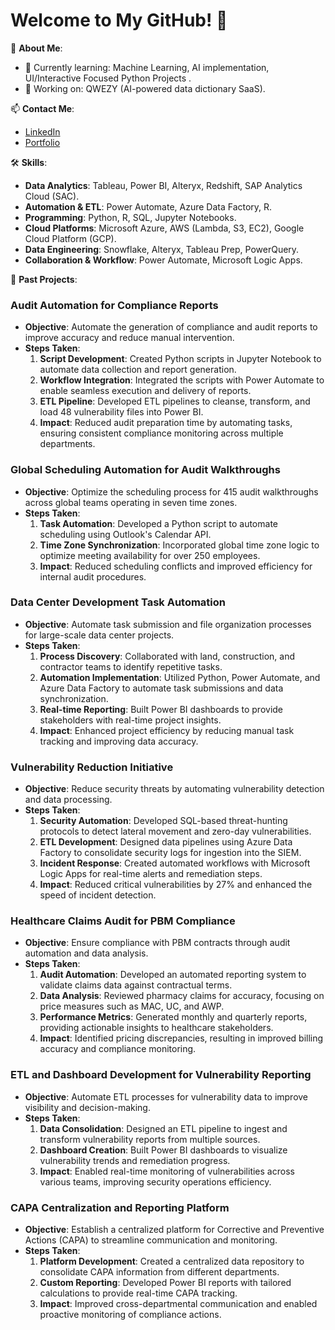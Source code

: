 # Welcome to My GitHub! 👋

🌟 **About Me**:
- 🌱 Currently learning:  Machine Learning, AI implementation, UI/Interactive Focused Python Projects .
- 🔭 Working on: QWEZY (AI-powered data dictionary SaaS).

📫 **Contact Me**:
- [LinkedIn]()
- [Portfolio](https://rasuldataviz.wixsite.com/rasuldataviz)

🛠️ **Skills**:
- **Data Analytics**: Tableau, Power BI, Alteryx, Redshift, SAP Analytics Cloud (SAC).
- **Automation & ETL**: Power Automate, Azure Data Factory, R.
- **Programming**: Python, R, SQL, Jupyter Notebooks.
- **Cloud Platforms**: Microsoft Azure, AWS (Lambda, S3, EC2), Google Cloud Platform (GCP).
- **Data Engineering**: Snowflake, Alteryx, Tableau Prep, PowerQuery.
- **Collaboration & Workflow**: Power Automate, Microsoft Logic Apps.

  
🚀 **Past Projects**:

### **Audit Automation for Compliance Reports**
- **Objective**: Automate the generation of compliance and audit reports to improve accuracy and reduce manual intervention.
- **Steps Taken**:
  1. **Script Development**: Created Python scripts in Jupyter Notebook to automate data collection and report generation.
  2. **Workflow Integration**: Integrated the scripts with Power Automate to enable seamless execution and delivery of reports.
  3. **ETL Pipeline**: Developed ETL pipelines to cleanse, transform, and load 48 vulnerability files into Power BI.
  4. **Impact**: Reduced audit preparation time by automating tasks, ensuring consistent compliance monitoring across multiple departments.

### **Global Scheduling Automation for Audit Walkthroughs**
- **Objective**: Optimize the scheduling process for 415 audit walkthroughs across global teams operating in seven time zones.
- **Steps Taken**:
  1. **Task Automation**: Developed a Python script to automate scheduling using Outlook's Calendar API.
  2. **Time Zone Synchronization**: Incorporated global time zone logic to optimize meeting availability for over 250 employees.
  3. **Impact**: Reduced scheduling conflicts and improved efficiency for internal audit procedures.

### **Data Center Development Task Automation**
- **Objective**: Automate task submission and file organization processes for large-scale data center projects.
- **Steps Taken**:
  1. **Process Discovery**: Collaborated with land, construction, and contractor teams to identify repetitive tasks.
  2. **Automation Implementation**: Utilized Python, Power Automate, and Azure Data Factory to automate task submissions and data synchronization.
  3. **Real-time Reporting**: Built Power BI dashboards to provide stakeholders with real-time project insights.
  4. **Impact**: Enhanced project efficiency by reducing manual task tracking and improving data accuracy.

### **Vulnerability Reduction Initiative**
- **Objective**: Reduce security threats by automating vulnerability detection and data processing.
- **Steps Taken**:
  1. **Security Automation**: Developed SQL-based threat-hunting protocols to detect lateral movement and zero-day vulnerabilities.
  2. **ETL Development**: Designed data pipelines using Azure Data Factory to consolidate security logs for ingestion into the SIEM.
  3. **Incident Response**: Created automated workflows with Microsoft Logic Apps for real-time alerts and remediation steps.
  4. **Impact**: Reduced critical vulnerabilities by 27% and enhanced the speed of incident detection.

### **Healthcare Claims Audit for PBM Compliance**
- **Objective**: Ensure compliance with PBM contracts through audit automation and data analysis.
- **Steps Taken**:
  1. **Audit Automation**: Developed an automated reporting system to validate claims data against contractual terms.
  2. **Data Analysis**: Reviewed pharmacy claims for accuracy, focusing on price measures such as MAC, UC, and AWP.
  3. **Performance Metrics**: Generated monthly and quarterly reports, providing actionable insights to healthcare stakeholders.
  4. **Impact**: Identified pricing discrepancies, resulting in improved billing accuracy and compliance monitoring.

### **ETL and Dashboard Development for Vulnerability Reporting**
- **Objective**: Automate ETL processes for vulnerability data to improve visibility and decision-making.
- **Steps Taken**:
  1. **Data Consolidation**: Designed an ETL pipeline to ingest and transform vulnerability reports from multiple sources.
  2. **Dashboard Creation**: Built Power BI dashboards to visualize vulnerability trends and remediation progress.
  3. **Impact**: Enabled real-time monitoring of vulnerabilities across various teams, improving security operations efficiency.
  
### **CAPA Centralization and Reporting Platform**
- **Objective**: Establish a centralized platform for Corrective and Preventive Actions (CAPA) to streamline communication and monitoring.
- **Steps Taken**:
  1. **Platform Development**: Created a centralized data repository to consolidate CAPA information from different departments.
  2. **Custom Reporting**: Developed Power BI reports with tailored calculations to provide real-time CAPA tracking.
  3. **Impact**: Improved cross-departmental communication and enabled proactive monitoring of compliance actions.

          
